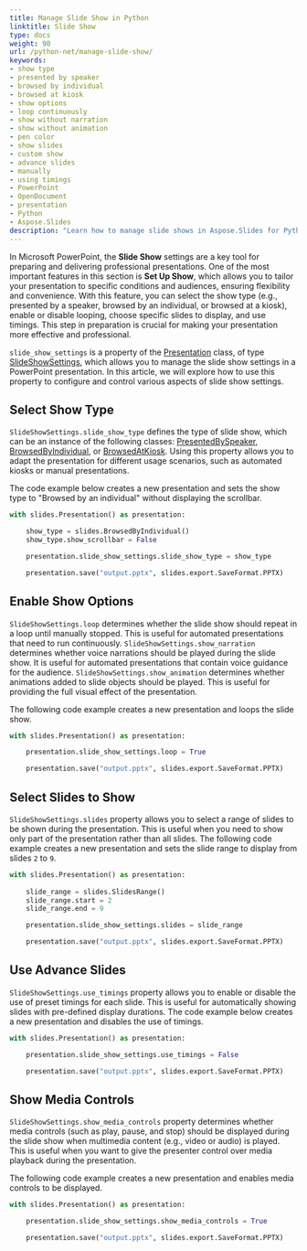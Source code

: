 ```yaml
---
title: Manage Slide Show in Python
linktitle: Slide Show
type: docs
weight: 90
url: /python-net/manage-slide-show/
keywords:
- show type
- presented by speaker
- browsed by individual
- browsed at kiosk
- show options
- loop continuously
- show without narration
- show without animation
- pen color
- show slides
- custom show
- advance slides
- manually
- using timings
- PowerPoint
- OpenDocument
- presentation
- Python
- Aspose.Slides
description: "Learn how to manage slide shows in Aspose.Slides for Python via .NET. Control slide transitions, timings and more across PPT, PPTX and ODP formats with ease."
---
```


In Microsoft PowerPoint, the **Slide Show** settings are a key tool for preparing and delivering professional presentations. One of the most important features in this section is **Set Up Show**, which allows you to tailor your presentation to specific conditions and audiences, ensuring flexibility and convenience. With this feature, you can select the show type (e.g., presented by a speaker, browsed by an individual, or browsed at a kiosk), enable or disable looping, choose specific slides to display, and use timings. This step in preparation is crucial for making your presentation more effective and professional.

`slide_show_settings` is a property of the [Presentation](https://reference.aspose.com/slides/python-net/aspose.slides/presentation/) class, of type [SlideShowSettings](https://reference.aspose.com/slides/python-net/aspose.slides/slideshowsettings/), which allows you to manage the slide show settings in a PowerPoint presentation. In this article, we will explore how to use this property to configure and control various aspects of slide show settings. 

## **Select Show Type**

`SlideShowSettings.slide_show_type` defines the type of slide show, which can be an instance of the following classes: [PresentedBySpeaker](https://reference.aspose.com/slides/python-net/aspose.slides/presentedbyspeaker/), [BrowsedByIndividual](https://reference.aspose.com/slides/python-net/aspose.slides/browsedbyindividual/), or [BrowsedAtKiosk](https://reference.aspose.com/slides/python-net/aspose.slides/browsedatkiosk/). Using this property allows you to adapt the presentation for different usage scenarios, such as automated kiosks or manual presentations.

The code example below creates a new presentation and sets the show type to "Browsed by an individual" without displaying the scrollbar.

```py
with slides.Presentation() as presentation:

    show_type = slides.BrowsedByIndividual()
    show_type.show_scrollbar = False

    presentation.slide_show_settings.slide_show_type = show_type

    presentation.save("output.pptx", slides.export.SaveFormat.PPTX)
```

## **Enable Show Options**

`SlideShowSettings.loop` determines whether the slide show should repeat in a loop until manually stopped. This is useful for automated presentations that need to run continuously. `SlideShowSettings.show_narration` determines whether voice narrations should be played during the slide show. It is useful for automated presentations that contain voice guidance for the audience. `SlideShowSettings.show_animation` determines whether animations added to slide objects should be played. This is useful for providing the full visual effect of the presentation.

The following code example creates a new presentation and loops the slide show.

```py
with slides.Presentation() as presentation:

    presentation.slide_show_settings.loop = True

    presentation.save("output.pptx", slides.export.SaveFormat.PPTX)
```

## **Select Slides to Show**

`SlideShowSettings.slides` property allows you to select a range of slides to be shown during the presentation. This is useful when you need to show only part of the presentation rather than all slides. The following code example creates a new presentation and sets the slide range to display from slides `2` to `9`.

```py
with slides.Presentation() as presentation:
    
    slide_range = slides.SlidesRange()
    slide_range.start = 2
    slide_range.end = 9

    presentation.slide_show_settings.slides = slide_range

    presentation.save("output.pptx", slides.export.SaveFormat.PPTX)
```

## **Use Advance Slides**

`SlideShowSettings.use_timings` property allows you to enable or disable the use of preset timings for each slide. This is useful for automatically showing slides with pre-defined display durations. The code example below creates a new presentation and disables the use of timings.

```py
with slides.Presentation() as presentation:

    presentation.slide_show_settings.use_timings = False

    presentation.save("output.pptx", slides.export.SaveFormat.PPTX)
```

## **Show Media Controls**

`SlideShowSettings.show_media_controls` property determines whether media controls (such as play, pause, and stop) should be displayed during the slide show when multimedia content (e.g., video or audio) is played. This is useful when you want to give the presenter control over media playback during the presentation.

The following code example creates a new presentation and enables media controls to be displayed.

```py
with slides.Presentation() as presentation:

    presentation.slide_show_settings.show_media_controls = True

    presentation.save("output.pptx", slides.export.SaveFormat.PPTX)
```
